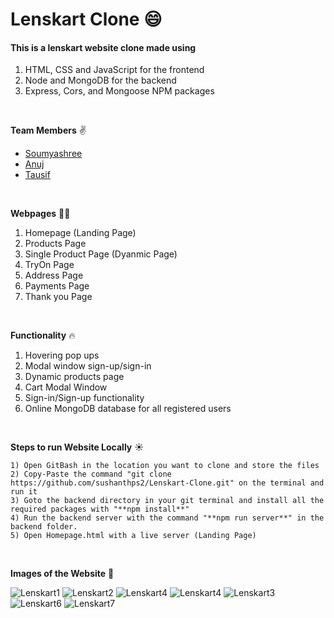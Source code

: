 # Lenskart Clone :smile:

#### This is a lenskart website clone made using 
1) HTML, CSS and JavaScript for the frontend 
2) Node and MongoDB for the backend
3) Express, Cors, and Mongoose NPM packages



<br>

**Team Members** :v:
- [Soumyashree](https://github.com/SoumyashreeBehera)
- [Anuj](https://github.com/anujsharma1996)
- [Tausif](https://github.com/MdTausifM)

<br>


**Webpages** 💂‍♂️
1) Homepage (Landing Page)
2) Products Page
3) Single Product Page (Dyanmic Page)
4) TryOn Page
5) Address Page
6) Payments Page
7) Thank you Page

<br>

**Functionality** 🔥
1) Hovering pop ups
2) Modal window sign-up/sign-in
3) Dynamic products page
4) Cart Modal Window
5) Sign-in/Sign-up functionality
6) Online MongoDB database for all registered users

<br>

**Steps to run Website Locally** ☀️
```
1) Open GitBash in the location you want to clone and store the files
2) Copy-Paste the command "git clone https://github.com/sushanthps2/Lenskart-Clone.git" on the terminal and run it
3) Goto the backend directory in your git terminal and install all the required packages with "**npm install**" 
4) Run the backend server with the command "**npm run server**" in the backend folder.
5) Open Homepage.html with a live server (Landing Page)
```

<br>

**Images of the Website** 🥰

![Lenskart1](https://user-images.githubusercontent.com/35593841/131252831-fc681eef-1099-407a-af35-6647c84bdb52.png)
![Lenskart2](https://user-images.githubusercontent.com/35593841/131252840-afc6b1ce-2160-4f8b-bf94-09be017de2b4.png)
![Lenskart4](https://user-images.githubusercontent.com/35593841/131252881-37a40a08-95fd-4870-8f54-10b04c642f0d.png)
![Lenskart4](https://user-images.githubusercontent.com/35593841/129454839-e396ff61-54fd-477e-a21b-d2bba2be96df.png)
![Lenskart3](https://user-images.githubusercontent.com/35593841/131252897-cfac0311-1af8-4cc4-8c49-b5cc745554c0.png)
![Lenskart6](https://user-images.githubusercontent.com/35593841/129454841-63d6f68c-981c-44de-858b-9356c9a73082.png)
![Lenskart7](https://user-images.githubusercontent.com/35593841/129454842-d0cf9c05-889a-4e61-90b6-f82fa9600da4.png)

